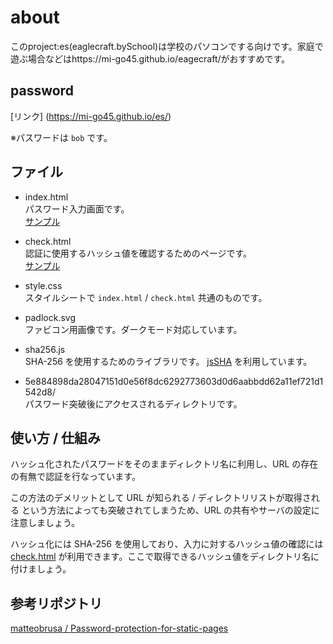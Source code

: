 # about
このproject:es(eaglecraft.bySchool)は学校のパソコンでする向けです。家庭で遊ぶ場合などはhttps://mi-go45.github.io/eagecraft/がおすすめです。

## password
[リンク] (https://mi-go45.github.io/es/)

※パスワードは `bob` です。

## ファイル
- index.html  
パスワード入力画面です。  
[サンプル](https://higurashi-takuto.github.io/password/)

- check.html  
認証に使用するハッシュ値を確認するためのページです。  
[サンプル](https://higurashi-takuto.github.io/password/check.html)

- style.css  
スタイルシートで `index.html` / `check.html` 共通のものです。

- padlock.svg  
ファビコン用画像です。ダークモード対応しています。

- sha256.js  
SHA-256 を使用するためのライブラリです。
[jsSHA](https://github.com/Caligatio/jsSHA) を利用しています。

- 5e884898da28047151d0e56f8dc6292773603d0d6aabbdd62a11ef721d1542d8/  
パスワード突破後にアクセスされるディレクトリです。

## 使い方 / 仕組み
ハッシュ化されたパスワードをそのままディレクトリ名に利用し、URL の存在の有無で認証を行なっています。

この方法のデメリットとして URL が知られる / ディレクトリリストが取得される という方法によっても突破されてしまうため、URL の共有やサーバの設定に注意しましょう。

ハッシュ化には SHA-256 を使用しており、入力に対するハッシュ値の確認には [check.html](https://higurashi-takuto.github.io/password/check.html) が利用できます。ここで取得できるハッシュ値をディレクトリ名に付けましょう。

## 参考リポジトリ
[matteobrusa / Password-protection-for-static-pages](https://github.com/matteobrusa/Password-protection-for-static-pages)
